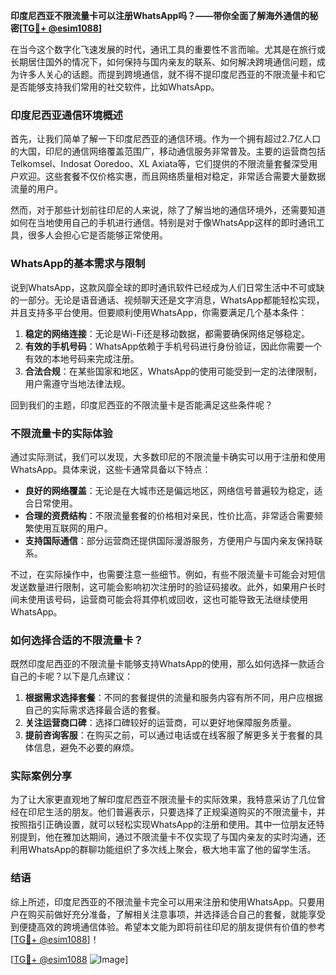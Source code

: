 **印度尼西亚不限流量卡可以注册WhatsApp吗？——带你全面了解海外通信的秘密[[TG💪+ @esim1088](https://t.me/s/esim1088)]**

在当今这个数字化飞速发展的时代，通讯工具的重要性不言而喻。尤其是在旅行或长期居住国外的情况下，如何保持与国内亲友的联系、如何解决跨境通信问题，成为许多人关心的话题。而提到跨境通信，就不得不提印度尼西亚的不限流量卡和它是否能够支持我们常用的社交软件，比如WhatsApp。

### 印度尼西亚通信环境概述

首先，让我们简单了解一下印度尼西亚的通信环境。作为一个拥有超过2.7亿人口的大国，印尼的通信网络覆盖范围广，移动通信服务非常普及。主要的运营商包括Telkomsel、Indosat Ooredoo、XL Axiata等，它们提供的不限流量套餐深受用户欢迎。这些套餐不仅价格实惠，而且网络质量相对稳定，非常适合需要大量数据流量的用户。

然而，对于那些计划前往印尼的人来说，除了了解当地的通信环境外，还需要知道如何在当地使用自己的手机进行通信。特别是对于像WhatsApp这样的即时通讯工具，很多人会担心它是否能够正常使用。

### WhatsApp的基本需求与限制

说到WhatsApp，这款风靡全球的即时通讯软件已经成为人们日常生活中不可或缺的一部分。无论是语音通话、视频聊天还是文字消息，WhatsApp都能轻松实现，并且支持多平台使用。但要顺利使用WhatsApp，你需要满足几个基本条件：

1. **稳定的网络连接**：无论是Wi-Fi还是移动数据，都需要确保网络足够稳定。
2. **有效的手机号码**：WhatsApp依赖于手机号码进行身份验证，因此你需要一个有效的本地号码来完成注册。
3. **合法合规**：在某些国家和地区，WhatsApp的使用可能受到一定的法律限制，用户需遵守当地法律法规。

回到我们的主题，印度尼西亚的不限流量卡是否能满足这些条件呢？

### 不限流量卡的实际体验

通过实际测试，我们可以发现，大多数印尼的不限流量卡确实可以用于注册和使用WhatsApp。具体来说，这些卡通常具备以下特点：

- **良好的网络覆盖**：无论是在大城市还是偏远地区，网络信号普遍较为稳定，适合日常使用。
- **合理的资费结构**：不限流量套餐的价格相对亲民，性价比高，非常适合需要频繁使用互联网的用户。
- **支持国际通信**：部分运营商还提供国际漫游服务，方便用户与国内亲友保持联系。

不过，在实际操作中，也需要注意一些细节。例如，有些不限流量卡可能会对短信发送数量进行限制，这可能会影响初次注册时的验证码接收。此外，如果用户长时间未使用该号码，运营商可能会将其停机或回收，这也可能导致无法继续使用WhatsApp。

### 如何选择合适的不限流量卡？

既然印度尼西亚的不限流量卡能够支持WhatsApp的使用，那么如何选择一款适合自己的卡呢？以下是几点建议：

1. **根据需求选择套餐**：不同的套餐提供的流量和服务内容有所不同，用户应根据自己的实际需求选择最合适的套餐。
2. **关注运营商口碑**：选择口碑较好的运营商，可以更好地保障服务质量。
3. **提前咨询客服**：在购买之前，可以通过电话或在线客服了解更多关于套餐的具体信息，避免不必要的麻烦。

### 实际案例分享

为了让大家更直观地了解印度尼西亚不限流量卡的实际效果，我特意采访了几位曾经在印尼生活的朋友。他们普遍表示，只要选择了正规渠道购买的不限流量卡，并按照指引正确设置，就可以轻松实现WhatsApp的注册和使用。其中一位朋友还特别提到，他在雅加达期间，通过不限流量卡不仅实现了与国内亲友的实时沟通，还利用WhatsApp的群聊功能组织了多次线上聚会，极大地丰富了他的留学生活。

### 结语

综上所述，印度尼西亚的不限流量卡完全可以用来注册和使用WhatsApp。只要用户在购买前做好充分准备，了解相关注意事项，并选择适合自己的套餐，就能享受到便捷高效的跨境通信体验。希望本文能为即将前往印尼的朋友提供有价值的参考[[TG💪+ @esim1088](https://t.me/s/esim1088)]！

[[TG💪+ @esim1088](https://t.me/s/esim1088) ![Image](https://i.postimg.cc/4NQfJmqS/Snipaste-2025-05-13-00-14-12.png)]